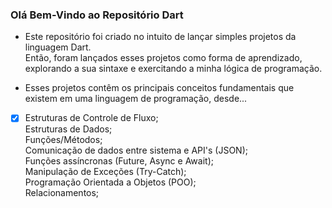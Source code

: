 ### Olá Bem-Vindo ao Repositório Dart

- Este repositório foi criado no intuito de lançar simples projetos da linguagem Dart. <br>
Então, foram lançados esses projetos como forma de aprendizado, explorando a sua sintaxe e exercitando a minha lógica de programação.

- Esses projetos contêm os principais conceitos fundamentais que existem em uma linguagem de programação, desde... <br>
- [x] Estruturas de Controle de Fluxo; <br>
 Estruturas de Dados; <br>
 Funções/Métodos; <br>
 Comunicação de dados entre sistema e API's (JSON); <br>
 Funções assíncronas (Future, Async e Await); <br>
 Manipulação de Exceções (Try-Catch); <br>
 Programação Orientada a Objetos (POO); <br>
 Relacionamentos;
